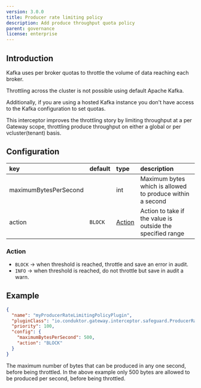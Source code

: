 ```yaml
---
version: 3.0.0
title: Producer rate limiting policy
description: Add produce throughput quota policy
parent: governance
license: enterprise
---
```


## Introduction

Kafka uses per broker quotas to throttle the volume of data reaching each broker.

Throttling across the cluster is not possible using default Apache Kafka.

Additionally, if you are using a hosted Kafka instance you don't have access to the Kafka configuration to set quotas.

This interceptor improves the throttling story by limiting throughput at a per Gateway scope, throttling produce
throughput on either a global or per vcluster(tenant) basis.
## Configuration

| key                   | default | type              | description                                                |
|:----------------------|:--------|:------------------|:-----------------------------------------------------------|
| maximumBytesPerSecond |         | int               | Maximum bytes which is allowed to produce within a second  |
| action                | `BLOCK` | [Action](#action) | Action to take if the value is outside the specified range |

### Action

- `BLOCK` → when threshold is reached, throttle and save an error in audit.
- `INFO` → when threshold is reached, do not throttle but save in audit a warn.

## Example

```json
{
  "name": "myProducerRateLimitingPolicyPlugin",
  "pluginClass": "io.conduktor.gateway.interceptor.safeguard.ProducerRateLimitingPolicyPlugin",
  "priority": 100,
  "config": {
    "maximumBytesPerSecond": 500,
    "action": "BLOCK"
  }
}
```

The maximum number of bytes that can be produced in any one second, before being throttled. In the above example only 500 bytes are allowed to be produced per second, before being throttled.
